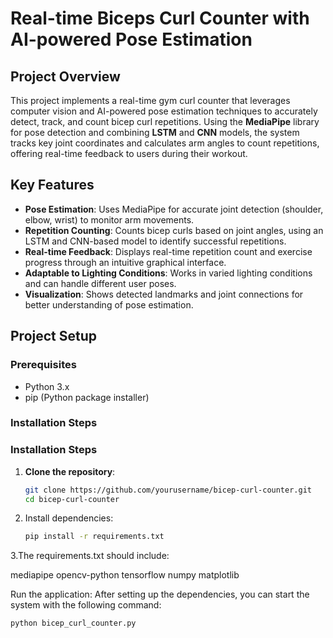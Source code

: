 # Real-time Biceps Curl Counter with AI-powered Pose Estimation

## Project Overview

This project implements a real-time gym curl counter that leverages computer vision and AI-powered pose estimation techniques to accurately detect, track, and count bicep curl repetitions. Using the **MediaPipe** library for pose detection and combining **LSTM** and **CNN** models, the system tracks key joint coordinates and calculates arm angles to count repetitions, offering real-time feedback to users during their workout.

## Key Features

- **Pose Estimation**: Uses MediaPipe for accurate joint detection (shoulder, elbow, wrist) to monitor arm movements.
- **Repetition Counting**: Counts bicep curls based on joint angles, using an LSTM and CNN-based model to identify successful repetitions.
- **Real-time Feedback**: Displays real-time repetition count and exercise progress through an intuitive graphical interface.
- **Adaptable to Lighting Conditions**: Works in varied lighting conditions and can handle different user poses.
- **Visualization**: Shows detected landmarks and joint connections for better understanding of pose estimation.

## Project Setup

### Prerequisites

- Python 3.x
- pip (Python package installer)

### Installation Steps

### Installation Steps

1. **Clone the repository**:
   ```bash
   git clone https://github.com/yourusername/bicep-curl-counter.git
   cd bicep-curl-counter
2. Install dependencies:
   ```bash
   pip install -r requirements.txt

3.The requirements.txt should include:

mediapipe
opencv-python
tensorflow
numpy
matplotlib

Run the application:
After setting up the dependencies, you can start the system with the following command:
 ```bash
 python bicep_curl_counter.py











